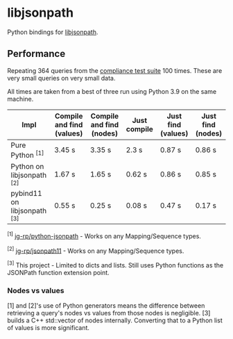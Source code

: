 # libjsonpath

Python bindings for [libjsonpath](https://github.com/jg-rp/libjsonpath).

## Performance

Repeating 364 queries from the [compliance test suite](https://github.com/jsonpath-standard/jsonpath-compliance-test-suite) 100 times. These are very small queries on very small data.

All times are taken from a best of three run using Python 3.9 on the same machine.

| Impl                                   | Compile and find (values) | Compile and find (nodes) | Just compile | Just find (values) | Just find (nodes) |
| -------------------------------------- | ------------------------- | ------------------------ | ------------ | ------------------ | ----------------- |
| Pure Python <sup>[1]</sup>             | 3.45 s                    | 3.35 s                   | 2.3 s        | 0.87 s             | 0.86 s            |
| Python on libjsonpath <sup>[2]</sup>   | 1.67 s                    | 1.65 s                   | 0.62 s       | 0.86 s             | 0.85 s            |
| pybind11 on libjsonpath <sup>[3]</sup> | 0.55 s                    | 0.25 s                   | 0.08 s       | 0.47 s             | 0.17 s            |

<sup>[1]</sup> [jg-rp/python-jsonpath](https://github.com/jg-rp/python-jsonpath/graphs/traffic) - Works on any Mapping/Sequence types.

<sup>[2]</sup> [jg-rp/jsonpath11](https://github.com/jg-rp/jsonpath11) - Works on any Mapping/Sequence types.

<sup>[3]</sup> This project - Limited to dicts and lists. Still uses Python functions as the JSONPath function extension point.

### Nodes vs values

[1] and [2]'s use of Python generators means the difference between retrieving a query's nodes vs values from those nodes is negligible. [3] builds a C++ std::vector of nodes internally. Converting that to a Python list of values is more significant.
